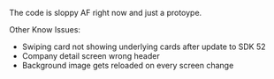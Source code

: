 The code is sloppy AF right now and just a protoype.

Other Know Issues:

- Swiping card not showing underlying cards after update to SDK 52
- Company detail screen wrong header
- Background image gets reloaded on every screen change